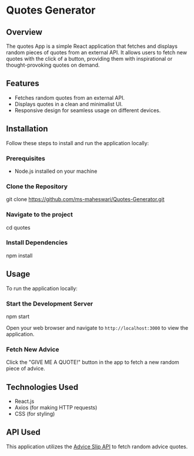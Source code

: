 # Quotes Generator

## Overview
The quotes App is a simple React application that fetches and displays random pieces of quotes from an external API. It allows users to fetch new quotes with the click of a button, providing them with inspirational or thought-provoking quotes on demand.

## Features
- Fetches random quotes from an external API.
- Displays quotes in a clean and minimalist UI.
- Responsive design for seamless usage on different devices.

## Installation
Follow these steps to install and run the application locally:

### Prerequisites
- Node.js installed on your machine

### Clone the Repository

 git clone https://github.com/ms-maheswari/Quotes-Generator.git

### Navigate to the project
  
  cd quotes

### Install Dependencies

npm install

## Usage
To run the application locally:

### Start the Development Server

npm start

Open your web browser and navigate to `http://localhost:3000` to view the application.

### Fetch New Advice
Click the "GIVE ME A QUOTE!" button in the app to fetch a new random piece of advice.

## Technologies Used
- React.js
- Axios (for making HTTP requests)
- CSS (for styling)

## API Used
This application utilizes the [Advice Slip API](https://api.adviceslip.com/) to fetch random advice quotes.
